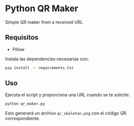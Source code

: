 # Python QR Maker
 Simple QR maker from a received URL
## Requisitos

- Pillow

Instala las dependencias necesarias con:

```bash
pip install -r requirements.txt
```

## Uso

Ejecuta el script y proporciona una URL cuando se te solicite:

```bash
python qr_maker.py
```

Esto generará un archivo `qr_skeleton.png` con el código QR correspondiente.